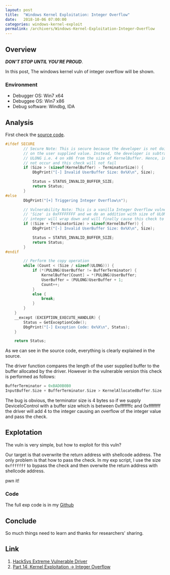 ```yaml
---
layout: post
title:  "Windows Kernel Exploitation: Integer Overflow"
date:   2018-10-06 07:00:00
categories: windows-kernel-exploit
permalink: /archivers/Windows-Kernel-Exploitation-Integer-Overflow
---
```

## Overview
***DON'T STOP UNTIL YOU'RE PROUD***.

In this post, The windows kernel vuln of integer overflow will be shown.

### Environment
* Debugger OS: Win7 x64
* Debuggee OS: Win7 x86
* Debug software: Windbg, IDA

## Analysis
First check the [source code](https://github.com/hacksysteam/HackSysExtremeVulnerableDriver/blob/master/Driver/IntegerOverflow.c).
```C
#ifdef SECURE
        // Secure Note: This is secure because the developer is not doing any arithmetic
        // on the user supplied value. Instead, the developer is subtracting the size of
        // ULONG i.e. 4 on x86 from the size of KernelBuffer. Hence, integer overflow will
        // not occur and this check will not fail
        if (Size > (sizeof(KernelBuffer) - TerminatorSize)) {
            DbgPrint("[-] Invalid UserBuffer Size: 0x%X\n", Size);

            Status = STATUS_INVALID_BUFFER_SIZE;
            return Status;
        }
#else
        DbgPrint("[+] Triggering Integer Overflow\n");

        // Vulnerability Note: This is a vanilla Integer Overflow vulnerability because if
        // 'Size' is 0xFFFFFFFF and we do an addition with size of ULONG i.e. 4 on x86, the
        // integer will wrap down and will finally cause this check to fail
        if ((Size + TerminatorSize) > sizeof(KernelBuffer)) {
            DbgPrint("[-] Invalid UserBuffer Size: 0x%X\n", Size);

            Status = STATUS_INVALID_BUFFER_SIZE;
            return Status;
        }
#endif

        // Perform the copy operation
        while (Count < (Size / sizeof(ULONG))) {
            if (*(PULONG)UserBuffer != BufferTerminator) {
                KernelBuffer[Count] = *(PULONG)UserBuffer;
                UserBuffer = (PULONG)UserBuffer + 1;
                Count++;
            }
            else {
                break;
            }
        }
    }
    __except (EXCEPTION_EXECUTE_HANDLER) {
        Status = GetExceptionCode();
        DbgPrint("[-] Exception Code: 0x%X\n", Status);
    }

    return Status;
```
As we can see in the source code, everything is clearly explained in the source. 

The driver function compares the length of the user supplied buffer to the buffer allocated by the driver. However in the vulnerable version this check is performed as follows:
```C
BufferTerminator = 0xBAD0B0B0
InputBuffer.Size + BufferTerminator.Size > KernelAllocatedBuffer.Size
```
The bug is obvious, the terminator size is 4 bytes so if we supply DeviceIoControl with a buffer size which is between 0xfffffffc and 0xffffffff the driver will add 4 to the integer causing an overflow of the integer value and pass the check.

## Explotation
The vuln is very simple, but how to exploit for this vuln? 

Our target is that overwrite the return address with shellcode address. The only problem is that how to pass the check. In my exp script, I use the size `0xfffffff` to bypass the check and then overwite the return address with shellcode address.

pwn it!



### Code
The full exp code is in my [Github](https://github.com/ray-cp/windows-kernel-exploit/tree/master/HEVD/Integer_Overflow/Win7_x86)
## Conclude
So much things need to learn and thanks for researchers' sharing.
## Link
1. [HackSys Extreme Vulnerable Driver](https://github.com/hacksysteam/HackSysExtremeVulnerableDriver)
2. [Part 14: Kernel Exploitation -> Integer Overflow](https://www.fuzzysecurity.com/tutorials/expDev/18.html)